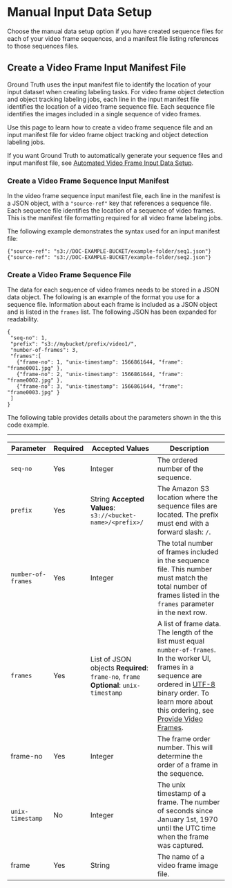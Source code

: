# Manual Input Data Setup<a name="sms-video-manual-data-setup"></a>

Choose the manual data setup option if you have created sequence files for each of your video frame sequences, and a manifest file listing references to those sequences files\.

## Create a Video Frame Input Manifest File<a name="sms-video-create-manifest"></a>

 Ground Truth uses the input manifest file to identify the location of your input dataset when creating labeling tasks\. For video frame object detection and object tracking labeling jobs, each line in the input manifest file identifies the location of a video frame sequence file\. Each sequence file identifies the images included in a single sequence of video frames\.

Use this page to learn how to create a video frame sequence file and an input manifest file for video frame object tracking and object detection labeling jobs\.

If you want Ground Truth to automatically generate your sequence files and input manifest file, see [Automated Video Frame Input Data Setup](sms-video-automated-data-setup.md)\. 

### Create a Video Frame Sequence Input Manifest<a name="sms-video-create-input-manifest-file"></a>

In the video frame sequence input manifest file, each line in the manifest is a JSON object, with a `"source-ref"` key that references a sequence file\. Each sequence file identifies the location of a sequence of video frames\. This is the manifest file formatting required for all video frame labeling jobs\. 

The following example demonstrates the syntax used for an input manifest file:

```
{"source-ref": "s3://DOC-EXAMPLE-BUCKET/example-folder/seq1.json"}
{"source-ref": "s3://DOC-EXAMPLE-BUCKET/example-folder/seq2.json"}
```

### Create a Video Frame Sequence File<a name="sms-video-create-sequence-file"></a>

The data for each sequence of video frames needs to be stored in a JSON data object\. The following is an example of the format you use for a sequence file\. Information about each frame is included as a JSON object and is listed in the `frames` list\. The following JSON has been expanded for readability\. 

```
{
 "seq-no": 1,
 "prefix": "s3://mybucket/prefix/video1/",
 "number-of-frames": 3,
 "frames":[
   {"frame-no": 1, "unix-timestamp": 1566861644, "frame": "frame0001.jpg" },
   {"frame-no": 2, "unix-timestamp": 1566861644, "frame": "frame0002.jpg" }, 
   {"frame-no": 3, "unix-timestamp": 1566861644, "frame": "frame0003.jpg" }   
 ]
}
```

The following table provides details about the parameters shown in the this code example\. 


****  

|  Parameter  |  Required  |  Accepted Values  |  Description  | 
| --- | --- | --- | --- | 
|  `seq-no`  |  Yes  |  Integer  |  The ordered number of the sequence\.   | 
|  `prefix`  |  Yes  |  String **Accepted Values**: `s3://<bucket-name>/<prefix>/`  |  The Amazon S3 location where the sequence files are located\.  The prefix must end with a forward slash: `/`\.  | 
|  `number-of-frames`  |  Yes  |  Integer  |  The total number of frames included in the sequence file\. This number must match the total number of frames listed in the `frames` parameter in the next row\.  | 
|  `frames`  |  Yes  |  List of JSON objects **Required**: `frame-no`, `frame` **Optional**: `unix-timestamp`  |  A list of frame data\. The length of the list must equal `number-of-frames`\. In the worker UI, frames in a sequence are ordered in [UTF\-8](https://en.wikipedia.org/wiki/UTF-8) binary order\. To learn more about this ordering, see [Provide Video Frames](sms-point-cloud-video-input-data.md#sms-video-provide-frames)\.  | 
| frame\-no |  Yes  |  Integer  |  The frame order number\. This will determine the order of a frame in the sequence\.   | 
|  `unix-timestamp`  |  No  |  Integer  |  The unix timestamp of a frame\. The number of seconds since January 1st, 1970 until the UTC time when the frame was captured\.   | 
| frame |  Yes  |  String  |  The name of a video frame image file\.   | 